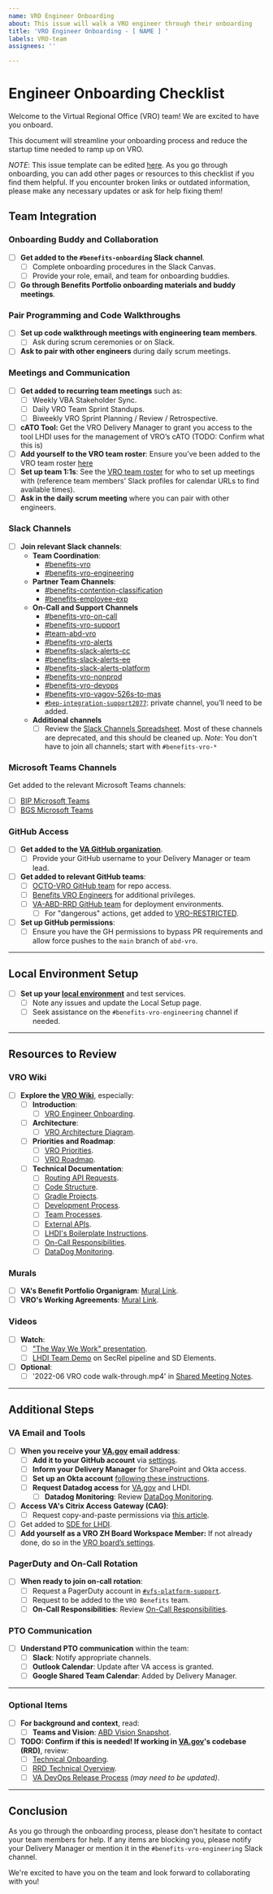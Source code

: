 ```yaml
---
name: VRO Engineer Onboarding
about: This issue will walk a VRO engineer through their onboarding
title: 'VRO Engineer Onboarding - [ NAME ] '
labels: VRO-team
assignees: ''

---
```


# Engineer Onboarding Checklist

Welcome to the Virtual Regional Office (VRO) team! We are excited to have you onboard.

This document will streamline your onboarding process and reduce the startup time needed to ramp up on VRO.

*NOTE*: This issue template can be edited [here](https://github.com/department-of-veterans-affairs/abd-vro/issues/templates/edit). As you go through onboarding, you can add other pages or resources to this checklist if you find them helpful. If you encounter broken links or outdated information, please make any necessary updates or ask for help fixing them!

## Team Integration

### Onboarding Buddy and Collaboration

- [ ]  **Get added to the `#benefits-onboarding` Slack channel**.
    - [ ]  Complete onboarding procedures in the Slack Canvas.
    - [ ]  Provide your role, email, and team for onboarding buddies.
- [ ]  **Go through Benefits Portfolio onboarding materials and buddy meetings**.

### Pair Programming and Code Walkthroughs

- [ ]  **Set up code walkthrough meetings with engineering team members**.
    - [ ]  Ask during scrum ceremonies or on Slack.
- [ ]  **Ask to pair with other engineers** during daily scrum meetings.

### Meetings and Communication

- [ ]  **Get added to recurring team meetings** such as:
    - [ ]  Weekly VBA Stakeholder Sync.
    - [ ]  Daily VRO Team Sprint Standups.
    - [ ]  Biweekly VRO Sprint Planning / Review / Retrospective.
- [ ]  **cATO Tool:** Get the VRO Delivery Manager to grant you access to the tool LHDI uses for the management of VRO’s cATO (TODO: Confirm what this is)
- [ ]  **Add yourself to the VRO team roster**: Ensure you’ve been added to the VRO team roster [here](https://github.com/department-of-veterans-affairs/abd-vro/wiki/Virtual-Regional-Office-Overview)
- [ ]  **Set up team 1:1s**: See the [VRO team roster](https://github.com/department-of-veterans-affairs/abd-vro/wiki/Virtual-Regional-Office-Overview#-who-is-the-vro-team) for who to set up meetings with (reference team members' Slack profiles for calendar URLs to find available times).
- [ ]  **Ask in the daily scrum meeting** where you can pair with other engineers.

### Slack Channels

- [ ]  **Join relevant Slack channels**:
    - **Team Coordination**:
        - [#benefits-vro](https://dsva.slack.com/archives/C04PKJ7FQCE)
        - [#benefits-vro-engineering](https://dsva.slack.com/archives/C04QLHM9LR0)
    - **Partner Team Channels**:
        - [#benefits-contention-classification](https://dsva.slack.com/archives/C04AZ8T7XN1)
        - [#benefits-employee-exp](https://dsva.slack.com/archives/C01BVF2A3V0)
    - **On-Call and Support Channels**
        - [#benefits-vro-on-call](https://dsva.slack.com/archives/C0752RWD9T3)
        - [#benefits-vro-support](https://dsva.slack.com/archives/C01Q7979Z7D)
        - [#team-abd-vro](https://dsva.slack.com/archives/C03UBMAP5JQ)
        - [#benefits-vro-alerts](https://dsva.slack.com/archives/C044ZL0PKLL)
        - [#benefits-slack-alerts-cc](https://dsva.slack.com/archives/C07M0KK4725)
        - [#benefits-slack-alerts-ee](https://dsva.slack.com/archives/C07M0KMK18R)
        - [#benefits-slack-alerts-platform](https://dsva.slack.com/archives/C07LUFSL9R6)
        - [#benefits-vro-nonprod](https://dsva.slack.com/archives/C04CEKC9SAD)
        - [#benefits-vro-devops](https://dsva.slack.com/archives/C04CA47HV96)
        - [#benefits-vro-vagov-526s-to-mas](https://dsva.slack.com/archives/C0519PXPUCR)
        - [`#bep-integration-support2077`](https://dsva.slack.com/archives/C05DUAWDVRQ): private channel, you’ll need to be added.
    - **Additional channels**
        - [ ]  Review the [Slack Channels Spreadsheet](https://docs.google.com/spreadsheets/d/1c3e6SVuhVz3q4bh1qf5jj25EmusCd3NVXhDjSIpr9yk/edit#gid=1020923043). Most of these channels are deprecated, and this should be cleaned up. *Note*: You don't have to join all channels; start with `#benefits-vro-*`

### Microsoft Teams Channels

 Get added to the relevant Microsoft Teams channels:

- [ ]  [BIP Microsoft Teams](https://teams.microsoft.com/l/entity/2a527703-1f6f-4559-a332-d8a7d288cd88/_djb2_msteams_prefix_3931627218?context=%7B%22subEntityId%22%3Anull%2C%22channelId%22%3A%2219%3A38316fe7e5bc49e8a984da519a70e1df%40thread.tacv2%22%7D&groupId=007f7821-5d9f-4f4f-b0fc-0e0a24ee625f&tenantId=e95f1b23-abaf-45ee-821d-b7ab251ab3bf&allowXTenantAccess=false)
- [ ]  [BGS Microsoft Teams](https://teams.microsoft.com/l/channel/19%3A38316fe7e5bc49e8a984da519a70e1df%40thread.tacv2/Product%20-%20BEP%20-%20General?groupId=007f7821-5d9f-4f4f-b0fc-0e0a24ee625f)

### GitHub Access

- [ ]  **Get added to the [VA GitHub organization](https://github.com/department-of-veterans-affairs/github-user-requests/issues/new/choose)**.
    - [ ]  Provide your GitHub username to your Delivery Manager or team lead.
- [ ]  **Get added to relevant GitHub teams**:
    - [ ]  [OCTO-VRO GitHub team](https://github.com/orgs/department-of-veterans-affairs/teams/octo-vro/members) for repo access.
    - [ ]  [Benefits VRO Engineers](https://github.com/orgs/department-of-veterans-affairs/teams/benefits-vro-engineers/members) for additional privileges.
    - [ ]  [VA-ABD-RRD GitHub team](https://github.com/orgs/department-of-veterans-affairs/teams/va-abd-rrd/members) for deployment environments.
        - [ ]  For "dangerous" actions, get added to [VRO-RESTRICTED](https://github.com/orgs/department-of-veterans-affairs/teams/vro-restricted/members).
- [ ]  **Set up GitHub permissions**:
    - [ ]  Ensure you have the GH permissions to bypass PR requirements and allow force pushes to the `main` branch of `abd-vro`.

---

## Local Environment Setup

- [ ]  **Set up your [local environment](https://github.com/department-of-veterans-affairs/abd-vro/wiki/Local-Setup)** and test services.
    - [ ]  Note any issues and update the Local Setup page.
    - [ ]  Seek assistance on the `#benefits-vro-engineering` channel if needed.

---

## Resources to Review

### VRO Wiki

- [ ]  **Explore the [VRO Wiki](https://github.com/department-of-veterans-affairs/abd-vro/wiki)**, especially:
    - [ ]  **Introduction**:
        - [ ]  [VRO Engineer Onboarding](https://github.com/department-of-veterans-affairs/abd-vro/wiki/VRO-Engineer-Onboarding).
    - [ ]  **Architecture**:
        - [ ]  [VRO Architecture Diagram](https://github.com/department-of-veterans-affairs/abd-vro/wiki/VRO-Architecture-Diagram).
    - [ ]  **Priorities and Roadmap**:
        - [ ]  [VRO Priorities](https://github.com/department-of-veterans-affairs/abd-vro/wiki/VRO-priorities).
        - [ ]  [VRO Roadmap](https://github.com/department-of-veterans-affairs/abd-vro/wiki/VRO-v2-Roadmap).
    - [ ]  **Technical Documentation**:
        - [ ]  [Routing API Requests](https://github.com/department-of-veterans-affairs/abd-vro/wiki/Routing-API-requests).
        - [ ]  [Code Structure](https://github.com/department-of-veterans-affairs/abd-vro/wiki/Code-structure).
        - [ ]  [Gradle Projects](https://github.com/department-of-veterans-affairs/abd-vro/wiki/Code-structure#gradle-projects).
        - [ ]  [Development Process](https://github.com/department-of-veterans-affairs/abd-vro/wiki/Development-process).
        - [ ]  [Team Processes](https://github.com/department-of-veterans-affairs/abd-vro/wiki/Team%20Processes).
        - [ ]  [External APIs](https://github.com/department-of-veterans-affairs/abd-vro/wiki/External-APIs-to-interact-with-other-systems).
        - [ ]  [LHDI's Boilerplate Instructions](https://github.com/department-of-veterans-affairs/abd-vro/wiki/LHDI%27s-Boilerplate-Instructions).
        - [ ]  [On-Call Responsibilities](https://github.com/department-of-veterans-affairs/abd-vro/wiki/On-Call-Responsibilities).
        - [ ]  [DataDog Monitoring](https://github.com/department-of-veterans-affairs/abd-vro/wiki/DataDog-monitoring).

### Murals

- [ ]  **VA's Benefit Portfolio Organigram**: [Mural Link](https://app.mural.co/t/departmentofveteransaffairs9999/m/departmentofveteransaffairs9999/1678236223248/ef60b22feff4aa22c594256683b81988abc1f181?sender=u5e5c57ecc5136069f64f2819).
- [ ]  **VRO's Working Agreements**: [Mural Link](https://app.mural.co/t/departmentofveteransaffairs9999/m/departmentofveteransaffairs9999/1697222300764/071b9570f3bf4a8a678a547a8d3ccd9410e977df?sender=u5e5c57ecc5136069f64f2819).

### Videos

- [ ]  **Watch**:
    - [ ]  ["The Way We Work" presentation](https://us06web.zoom.us/rec/share/sHRSblAbF229tQpj7-Nqmmdi7Zb5bWclCd0lqMMdGAttuaJZDByZy8C7vi1BO9Mo.7XuVLn108mwIpnQj?startTime=1680030182000).
    - [ ]  [LHDI Team Demo](https://lighthouseva.slack.com/archives/C03UA9MV1EH/p1681327320119849?thread_ts=1681304404.488959&cid=C03UA9MV1EH) on SecRel pipeline and SD Elements.
- [ ]  **Optional**:
    - [ ]  '2022-06 VRO code walk-through.mp4' in [Shared Meeting Notes](https://dvagov.sharepoint.com/:f:/r/sites/vaabdvro/Shared%20Documents/VRO%20-%20Virtual%20Regional%20Office/Shared%20Meeting%20Notes?csf=1&web=1&e=0LcwED).

---

## Additional Steps

### VA Email and Tools

- [ ]  **When you receive your [VA.gov](http://va.gov/) email address**:
    - [ ]  **Add it to your GitHub account** via [settings](https://github.com/settings/emails).
    - [ ]  **Inform your Delivery Manager** for SharePoint and Okta access.
    - [ ]  **Set up an Okta account** [following these instructions](https://dsva.slack.com/archives/C01U8EYHSEM/p1697220895678199).
    - [ ]  **Request Datadog access** for [VA.gov](http://va.gov/) and LHDI.
        - [ ]  **Datadog Monitoring**: Review [DataDog Monitoring](https://github.com/department-of-veterans-affairs/abd-vro/wiki/DataDog-monitoring).
- [ ]  **Access VA's Citrix Access Gateway (CAG)**:
    - [ ]  Request copy-and-paste permissions via [this article](https://yourit.va.gov/va?id=kb_article_view_yourit&sys_id=f96381201ba6a99048a36242604bcbcb&table=kb_knowledge).
- [ ]  Get added to [SDE for LHDI](https://sde.lighthouse.va.gov/bunits/va/abd-vro/abd-vro/tasks/phase/activities/).
- [ ]  **Add yourself as a VRO ZH Board Workspace Member:** If not already done, do so in the [VRO board’s settings](https://app.zenhub.com/workspaces/vro-team-6557e67173391c000e1409f3/board).

### PagerDuty and On-Call Rotation

- [ ]  **When ready to join on-call rotation**:
    - [ ]  Request a PagerDuty account in [`#vfs-platform-support`](https://dsva.slack.com/archives/CBU0KDSB1).
    - [ ]  Request to be added to the `VRO Benefits` team.
    - [ ]  **On-Call Responsibilities**: Review [On-Call Responsibilities](https://github.com/department-of-veterans-affairs/abd-vro/wiki/On-Call-Responsibilities).

### PTO Communication

- [ ]  **Understand PTO communication** within the team:
    - [ ]  **Slack**: Notify appropriate channels.
    - [ ]  **Outlook Calendar**: Update after VA access is granted.
    - [ ]  **Google Shared Team Calendar**: Added by Delivery Manager.

---

### Optional Items

- [ ]  **For background and context**, read:
    - [ ]  **Teams and Vision**: [ABD Vision Snapshot](https://dvagov.sharepoint.com/:p:/r/sites/HypertensionRapidDecisionPilot/_layouts/15/Doc.aspx?sourcedoc=%7B4A6FD69B-D04E-4CD8-879A-AE2C547B7A66%7D&file=ABD%20Vision%20Snapshot%20_%20May%202022.pptx&action=edit&mobileredirect=true).
- [ ]  **TODO: Confirm if this is needed! If working in [VA.gov](http://va.gov/)'s codebase (RRD)**, review:
    - [ ]  [Technical Onboarding](https://dvagov.sharepoint.com/:b:/s/vaabdvro/ERtVkVHH1ShAimZQXPUOLrUB7MQvGRyFxXEuSBKO-mtZjw?e=OTccFK).
    - [ ]  [RRD Technical Overview](https://dvagov.sharepoint.com/:b:/s/vaabdvro/ERtVkVHH1ShAimZQXPUOLrUB7MQvGRyFxXEuSBKO-mtZjw?e=OTccFK).
    - [ ]  [VA DevOps Release Process](https://dvagov.sharepoint.com/:w:/s/vaabdvro/ES5f3QVSvsVJgPKRgz9_kfQBEYyQLif_ugcKs1FCDgF7nQ?e=cKFNOq) *(may need to be updated)*.

---

## Conclusion

As you go through the onboarding process, please don't hesitate to contact your team members for help. If any items are blocking you, please notify your Delivery Manager or mention it in the `#benefits-vro-engineering` Slack channel.

We're excited to have you on the team and look forward to collaborating with you!
